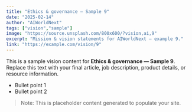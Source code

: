 ```yaml
---
title: "Ethics & governance — Sample 9"
date: "2025-02-14"
author: "AIWorldNext"
tags: ["vision","sample"]
image: "https://source.unsplash.com/800x600/?vision,ai,9"
excerpt: "Mission & vision statements for AIWorldNext — example 9."
link: "https://example.com/vision/9"
---
```


This is a sample vision content for **Ethics & governance — Sample 9**. Replace this text with your final article, job description, product details, or resource information.

- Bullet point 1
- Bullet point 2

> Note: This is placeholder content generated to populate your site.
